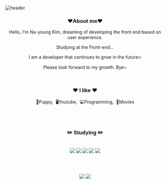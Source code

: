 
![header](https://capsule-render.vercel.app/api?type=Waving&color=00CCFF&fontColor=CCFFFF&text=Welcome&animation=)

<div align="center">
<h3 align="center"><b>❤️About me❤️</b></h3>
 
<p align="center">Hello, I'm Na-young Kim, dreaming of developing the front end based on user experience.</p>
<p align="center">Studying at the Front-end...</p>
<p align="center">I am a developer that continues to grow in the future🔥</p>
<p align="center">Please look forward to my growth. Bye~</p>

<br>

<h3>❤️ I like ❤️</h3>
<p>🐶Puppy,&nbsp;&nbsp;🖥Youtube,&nbsp;&nbsp;💻Programming,&nbsp;&nbsp;🎥Movies</p>

<br>
<br>

<h3><b>✏️ Studying ✏️</b></h3>

 
 </br>



<img src="https://img.shields.io/badge/html5-E34F26?style=for-the-badge&logo=html5&logoColor=white">
<img src="https://img.shields.io/badge/css-1572B6?style=for-the-badge&logo=css3&logoColor=white">
<img src="https://img.shields.io/badge/javascript-F7DF1E?style=for-the-badge&logo=javascript&logoColor=black">
<img src="https://img.shields.io/badge/react-61DAFB?style=for-the-badge&logo=react&logoColor=black">
<img src="https://img.shields.io/badge/mysql-4479A1?style=for-the-badge&logo=mysql&logoColor=white">

<br><br>


<img src="https://img.shields.io/badge/github-181717?style=for-the-badge&logo=github&logoColor=#0d1117">
<img src="https://img.shields.io/badge/git-F05032?style=for-the-badge&logo=git&logoColor=white">
</div>
